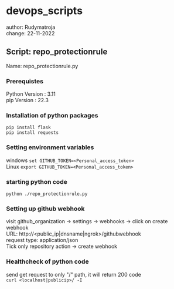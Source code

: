 # devops_scripts
author: Rudymatroja </br>
change: 22-11-2022

## Script: repo_protectionrule
Name: repo_protectionrule.py

### Prerequistes
Python Version : 3.11 </br>
pip Version : 22.3

### Installation of python packages
`pip install flask` </br>
`pip install requests`

### Setting environment variables 
windows `set GITHUB_TOKEN=<Personal_access_token>` </br>
Linux `export GITHUB_TOKEN=<Personal_access_token>`

### starting python code
`python ./repo_protectionrule.py`

### Setting up github webhook
visit github_organization  -> settings -> webhooks -> click on create webhook </br>
URL: http://<public_ip|dnsname|ngrok>/githubwebhook </br>
request type: application/json </br>
Tick only repository action -> create webhook </br>

### Healthcheck of python code
send get request to only "/" path, it will return 200 code </br>
`curl <localhost|publicip>/ -I` </br>

